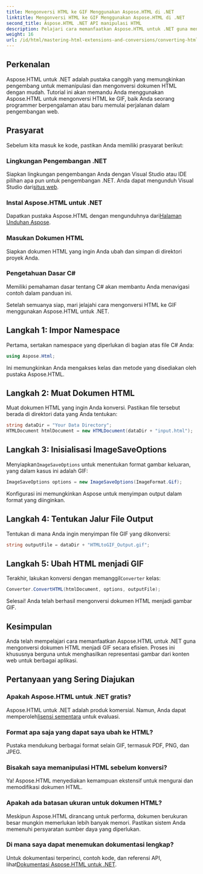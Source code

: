```yaml
---
title: Mengonversi HTML ke GIF Menggunakan Aspose.HTML di .NET
linktitle: Mengonversi HTML ke GIF Menggunakan Aspose.HTML di .NET
second_title: Aspose.HTML .NET API manipulasi HTML
description: Pelajari cara memanfaatkan Aspose.HTML untuk .NET guna mengonversi dokumen HTML menjadi gambar GIF dengan mudah. Panduan lengkap ini memandu Anda langkah demi langkah.
weight: 16
url: /id/html/mastering-html-extensions-and-conversions/converting-html-to-gif/
---
```

## Perkenalan

Aspose.HTML untuk .NET adalah pustaka canggih yang memungkinkan pengembang untuk memanipulasi dan mengonversi dokumen HTML dengan mudah. Tutorial ini akan memandu Anda menggunakan Aspose.HTML untuk mengonversi HTML ke GIF, baik Anda seorang programmer berpengalaman atau baru memulai perjalanan dalam pengembangan web.

## Prasyarat

Sebelum kita masuk ke kode, pastikan Anda memiliki prasyarat berikut:

### Lingkungan Pengembangan .NET 

 Siapkan lingkungan pengembangan Anda dengan Visual Studio atau IDE pilihan apa pun untuk pengembangan .NET. Anda dapat mengunduh Visual Studio dari[situs web](https://visualstudio.microsoft.com/downloads/).

### Instal Aspose.HTML untuk .NET

 Dapatkan pustaka Aspose.HTML dengan mengunduhnya dari[Halaman Unduhan Aspose](https://releases.aspose.com/html/net/).

### Masukan Dokumen HTML

Siapkan dokumen HTML yang ingin Anda ubah dan simpan di direktori proyek Anda.

### Pengetahuan Dasar C#

Memiliki pemahaman dasar tentang C# akan membantu Anda menavigasi contoh dalam panduan ini.

Setelah semuanya siap, mari jelajahi cara mengonversi HTML ke GIF menggunakan Aspose.HTML untuk .NET.

## Langkah 1: Impor Namespace

Pertama, sertakan namespace yang diperlukan di bagian atas file C# Anda:

```csharp
using Aspose.Html;
```

Ini memungkinkan Anda mengakses kelas dan metode yang disediakan oleh pustaka Aspose.HTML.

## Langkah 2: Muat Dokumen HTML

Muat dokumen HTML yang ingin Anda konversi. Pastikan file tersebut berada di direktori data yang Anda tentukan:

```csharp
string dataDir = "Your Data Directory";
HTMLDocument htmlDocument = new HTMLDocument(dataDir + "input.html");
```

## Langkah 3: Inisialisasi ImageSaveOptions

 Menyiapkan`ImageSaveOptions` untuk menentukan format gambar keluaran, yang dalam kasus ini adalah GIF:

```csharp
ImageSaveOptions options = new ImageSaveOptions(ImageFormat.Gif);
```

Konfigurasi ini memungkinkan Aspose untuk menyimpan output dalam format yang diinginkan.

## Langkah 4: Tentukan Jalur File Output

Tentukan di mana Anda ingin menyimpan file GIF yang dikonversi:

```csharp
string outputFile = dataDir + "HTMLtoGIF_Output.gif";
```

## Langkah 5: Ubah HTML menjadi GIF

 Terakhir, lakukan konversi dengan memanggil`Converter` kelas:

```csharp
Converter.ConvertHTML(htmlDocument, options, outputFile);
```

Selesai! Anda telah berhasil mengonversi dokumen HTML menjadi gambar GIF.

## Kesimpulan

Anda telah mempelajari cara memanfaatkan Aspose.HTML untuk .NET guna mengonversi dokumen HTML menjadi GIF secara efisien. Proses ini khususnya berguna untuk menghasilkan representasi gambar dari konten web untuk berbagai aplikasi.

## Pertanyaan yang Sering Diajukan

### Apakah Aspose.HTML untuk .NET gratis?  
 Aspose.HTML untuk .NET adalah produk komersial. Namun, Anda dapat memperoleh[lisensi sementara](https://purchase.conholdate.com/temporary-license/) untuk evaluasi.

### Format apa saja yang dapat saya ubah ke HTML?  
Pustaka mendukung berbagai format selain GIF, termasuk PDF, PNG, dan JPEG.

### Bisakah saya memanipulasi HTML sebelum konversi?  
Ya! Aspose.HTML menyediakan kemampuan ekstensif untuk mengurai dan memodifikasi dokumen HTML.

### Apakah ada batasan ukuran untuk dokumen HTML?  
Meskipun Aspose.HTML dirancang untuk performa, dokumen berukuran besar mungkin memerlukan lebih banyak memori. Pastikan sistem Anda memenuhi persyaratan sumber daya yang diperlukan.

### Di mana saya dapat menemukan dokumentasi lengkap?  
 Untuk dokumentasi terperinci, contoh kode, dan referensi API, lihat[Dokumentasi Aspose.HTML untuk .NET](https://reference.aspose.com/html/net/).
